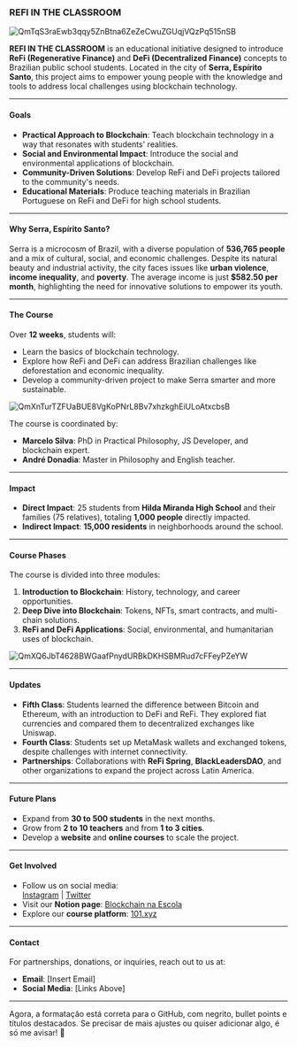 ### **REFI IN THE CLASSROOM**


![QmTqS3raEwb3qqy5ZnBtna6ZeZeCwuZGUqjVQzPq515nSB](https://github.com/user-attachments/assets/043f965b-8e90-45b7-8c90-50ba179fc79b)


**REFI IN THE CLASSROOM** is an educational initiative designed to introduce **ReFi (Regenerative Finance)** and **DeFi (Decentralized Finance)** concepts to Brazilian public school students. Located in the city of **Serra, Espírito Santo**, this project aims to empower young people with the knowledge and tools to address local challenges using blockchain technology.

---

#### **Goals**
- **Practical Approach to Blockchain**: Teach blockchain technology in a way that resonates with students' realities.
- **Social and Environmental Impact**: Introduce the social and environmental applications of blockchain.
- **Community-Driven Solutions**: Develop ReFi and DeFi projects tailored to the community's needs.
- **Educational Materials**: Produce teaching materials in Brazilian Portuguese on ReFi and DeFi for high school students.

---

#### **Why Serra, Espírito Santo?**
Serra is a microcosm of Brazil, with a diverse population of **536,765 people** and a mix of cultural, social, and economic challenges. Despite its natural beauty and industrial activity, the city faces issues like **urban violence**, **income inequality**, and **poverty**. The average income is just **$582.50 per month**, highlighting the need for innovative solutions to empower its youth.

---

#### **The Course**
Over **12 weeks**, students will:
- Learn the basics of blockchain technology.
- Explore how ReFi and DeFi can address Brazilian challenges like deforestation and economic inequality.
- Develop a community-driven project to make Serra smarter and more sustainable.

![QmXnTurTZFUaBUE8VgKoPNrL8Bv7xhzkghEiULoAtxcbsB](https://github.com/user-attachments/assets/b4170c02-7d69-458c-8770-077bda966bc5)


The course is coordinated by:
- **Marcelo Silva**: PhD in Practical Philosophy, JS Developer, and blockchain expert.
- **André Donadia**: Master in Philosophy and English teacher.

---

#### **Impact**
- **Direct Impact**: 25 students from **Hilda Miranda High School** and their families (75 relatives), totaling **1,000 people** directly impacted.
- **Indirect Impact**: **15,000 residents** in neighborhoods around the school.

---

#### **Course Phases**
The course is divided into three modules:
1. **Introduction to Blockchain**: History, technology, and career opportunities.
2. **Deep Dive into Blockchain**: Tokens, NFTs, smart contracts, and multi-chain solutions.
3. **ReFi and DeFi Applications**: Social, environmental, and humanitarian uses of blockchain.

![QmXQ6JbT4628BWGaafPnydURBkDKHSBMRud7cFFeyPZeYW](https://github.com/user-attachments/assets/958de9be-ff45-46fe-b1bc-3efdf43d9ca4)

---

#### **Updates**
- **Fifth Class**: Students learned the difference between Bitcoin and Ethereum, with an introduction to DeFi and ReFi. They explored fiat currencies and compared them to decentralized exchanges like Uniswap.
- **Fourth Class**: Students set up MetaMask wallets and exchanged tokens, despite challenges with internet connectivity.
- **Partnerships**: Collaborations with **ReFi Spring**, **BlackLeadersDAO**, and other organizations to expand the project across Latin America.

---

#### **Future Plans**
- Expand from **30 to 500 students** in the next months.
- Grow from **2 to 10 teachers** and from **1 to 3 cities**.
- Develop a **website** and **online courses** to scale the project.

---

#### **Get Involved**
- Follow us on social media:  
  [Instagram](https://www.instagram.com/blockchainnaescola/) | [Twitter](https://twitter.com/BlckNaEscola)  
- Visit our **Notion page**: [Blockchain na Escola](https://blockchainnaescola.notion.site/Blockchain-na-Escola-fe0a649780eb4f598dfd4e14ec311fb5)  
- Explore our **course platform**: [101.xyz](https://101.xyz/c/blockchainnaescola)  

---

#### **Contact**
For partnerships, donations, or inquiries, reach out to us at:  
- **Email**: [Insert Email]  
- **Social Media**: [Links Above]  

---

Agora, a formatação está correta para o GitHub, com negrito, bullet points e títulos destacados. Se precisar de mais ajustes ou quiser adicionar algo, é só me avisar! 🚀
